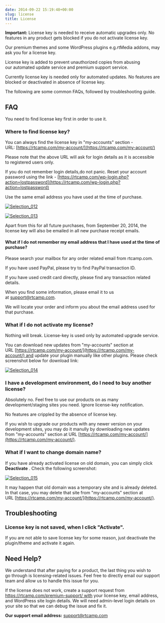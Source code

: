 ```yaml
---
date: 2014-09-22 15:19:48+00:00
slug: license
title: License
---
```


**Important:** License key is needed to receive automatic upgrades only. No features in any product gets blocked if you do not activate license key.


Our premium themes and some WordPress plugins e.g.rtMedia addons, may ask you for a license key.

License key is added to prevent unauthorized copies from abusing our automated update service and premium support service.

Currently license key is needed only for automated updates. No features are blocked or deactivated in absence of license key.

The following are some common FAQs, followed by troubleshooting guide.


## FAQ


You need to find license key first in order to use it.


### Where to find license key?


You can always find the license key in "my-accounts" section - URL: [https://rtcamp.com/my-account/](https://rtcamp.com/my-account/)

Please note that the above URL will ask for login details as it is accessible to registered users only.

If you do not remember login details,do not panic. Reset your account password using the link - [https://rtcamp.com/wp-login.php?action=lostpassword](https://rtcamp.com/wp-login.php?action=lostpassword)

Use the same email address you have used at the time of purchase.



[![Selection_012](http://docs.rtcamp.com/wp-content/uploads/2014/09/Selection_012-1024x241.png)](http://docs.rtcamp.com/wp-content/uploads/2014/09/Selection_012.png)

[![Selection_013](http://docs.rtcamp.com/wp-content/uploads/2014/09/Selection_013.png)](http://docs.rtcamp.com/wp-content/uploads/2014/09/Selection_013.png)

Apart from this for all future purchases, from September 20, 2014, the license key will also be emailed in all new purchase receipt emails.


#### What if I do not remember my email address that I have used at the time of purchase?


Please search your mailbox for any order related email from rtcamp.com.

If you have used PayPal, please try to find PayPal transaction ID.

If you have used credit card directly, please find any transaction related details.

When you find some information, please email it to us at [support@rtcamp.com](mailto:support@rtcamp.com).

We will locate your order and inform you about the email address used for that purchase.


### What if I do not activate my license?


Nothing will break. License-key is used only by automated upgrade service.

You can download new updates from "my-accounts" section at URL [https://rtcamp.com/my-account/](https://rtcamp.com/my-account/) and update your plugin manually like other plugins. Please check screenshot below for download link:

[![Selection_014](http://docs.rtcamp.com/wp-content/uploads/2014/09/Selection_014-1024x224.png)](http://docs.rtcamp.com/wp-content/uploads/2014/09/Selection_014.png)




### I have a development environment, do I need to buy another license?


Absolutely no. Feel free to use our products on as many development/staging sites you need. Ignore license-key notification.

No features are crippled by the absence of license key.

If you wish to upgrade our products with any newer version on your development sites, you may do it manully by downloading new updates from "my-accounts" section at URL [https://rtcamp.com/my-account/](https://rtcamp.com/my-account/).


### What if I want to change domain name?


If you have already activated license on old domain, you can simply click **Deactivate** . Check the following screenshot:

[![Selection_015](http://docs.rtcamp.com/wp-content/uploads/2014/09/Selection_015.png)](http://docs.rtcamp.com/wp-content/uploads/2014/09/Selection_015.png)



It may happen that old domain was a temporary site and is already deleted. In that case, you may delete that site from "my-accounts" section at URL [https://rtcamp.com/my-account/](https://rtcamp.com/my-account/).




## Troubleshooting




### License key is not saved, when I click "Activate".


If you are not able to save license key for some reason, just deactivate the plugin/theme and activate it again.






## Need Help?


We understand that after paying for a product, the last thing you wish to go through is licensing-related issues. Feel free to directly email our support team and allow us to handle this issue for you.

If the license does not work, create a support request from https://rtcamp.com/premium-support/ with your license key, email address, and WordPress site login details. We will need admin-level login details on your site so that we can debug the issue and fix it.

**Our support email address:** [support@rtcamp.com](mailto:support@rtcamp.com)
